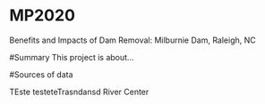 # MP2020
Benefits and Impacts of Dam Removal: Milburnie Dam, Raleigh, NC

#Summary
This project is about...

#Sources of data

TEste
testeteTrasndansd
River Center

